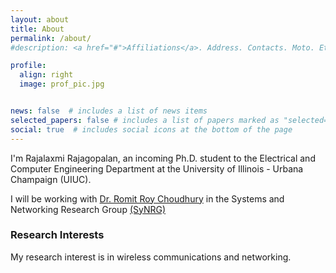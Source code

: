 ```yaml
---
layout: about
title: About
permalink: /about/
#description: <a href="#">Affiliations</a>. Address. Contacts. Moto. Etc.

profile:
  align: right
  image: prof_pic.jpg


news: false  # includes a list of news items
selected_papers: false # includes a list of papers marked as "selected={true}"
social: true  # includes social icons at the bottom of the page
---
```


I'm Rajalaxmi Rajagopalan, an incoming Ph.D. student to the Electrical and Computer Engineering Department at the University of Illinois - Urbana Champaign (UIUC).

I will be working with [Dr. Romit Roy Choudhury](http://croy.web.engr.illinois.edu/) in the Systems and Networking Research Group [(SyNRG)](https://synrg.csl.illinois.edu/)


### Research Interests

My research interest is in wireless communications and networking. 




